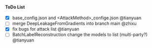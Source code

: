 #### ToDo List
- [x] base_config.json and \<AttackMethod\>_confige.json @tianyuan
- [ ] merge DeepLeakageFromGradients into branch main @zhixu
- [x] fix bugs for attack list @tianyuan
- [ ] BatchLabelReconstruction change the models to list (multi-party?) @tianyuan
